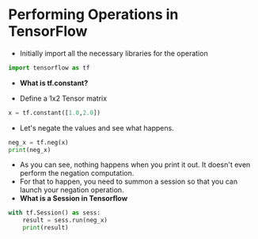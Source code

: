 # Performing Operations in TensorFlow

* Initially import all the necessary libraries for the operation
```python
import tensorflow as tf
```

* **What is tf.constant?**

* Define a 1x2 Tensor matrix
```python
x = tf.constant([1.0,2.0])
```

* Let's negate the values and see what happens. 
```python
neg_x = tf.neg(x)
print(neg_x)
```

* As you can see, nothing happens when you print it out. It doesn't even perform the negation computation.
* For that to happen, you need to summon a session so that you can launch your negation operation.
* **What is a Session in Tensorflow**

```python
with tf.Session() as sess:
    result = sess.run(neg_x)
    print(result)
```



